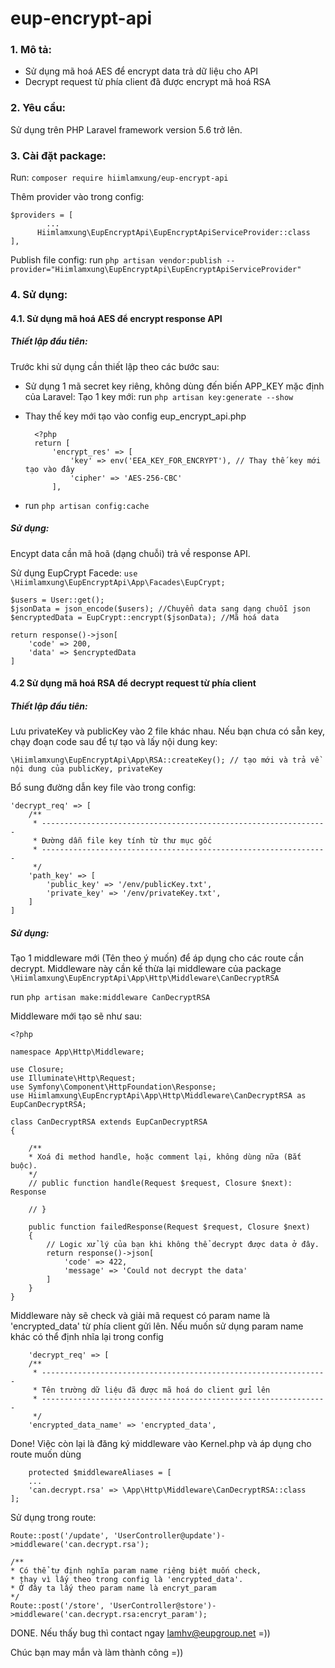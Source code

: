 # eup-encrypt-api
### 1. Mô tả:
- Sử dụng mã hoá AES để encrypt data trả dữ liệu cho API
- Decrypt request từ phía client đã được encrypt mã hoá RSA
### 2. Yêu cầu:
Sử dụng trên PHP Laravel framework version 5.6 trở lên.
### 3. Cài đặt package:
Run: `composer require hiimlamxung/eup-encrypt-api`

Thêm provider vào trong config:


    $providers = [
            ...
          Hiimlamxung\EupEncryptApi\EupEncryptApiServiceProvider::class
    ],
    
Publish file config:
run `php artisan vendor:publish --provider="Hiimlamxung\EupEncryptApi\EupEncryptApiServiceProvider"`

### 4. Sử dụng:
#### 4.1. Sử dụng mã hoá AES để encrypt response API
##### Thiết lập đầu tiên:
Trước khi sử dụng cần thiết lập theo các bước sau:
+ Sử dụng 1 mã secret key riêng, không dùng đến biến APP_KEY mặc định của Laravel:
    Tạo 1 key mới: run `php artisan key:generate --show`
+ Thay thế key mới tạo vào config eup_encrypt_api.php
    
        <?php
        return [
            'encrypt_res' => [
                'key' => env('EEA_KEY_FOR_ENCRYPT'), // Thay thế key mới tạo vào đây
                'cipher' => 'AES-256-CBC'
            ],
+ run `php artisan config:cache`

##### Sử dụng:
Encypt data cần mã hoã (dạng chuỗi) trả về response API.

Sử dụng EupCrypt Facede:
`use \Hiimlamxung\EupEncryptApi\App\Facades\EupCrypt;`

    $users = User::get();
    $jsonData = json_encode($users); //Chuyển data sang dạng chuỗi json
    $encryptedData = EupCrypt::encrypt($jsonData); //Mã hoá data
    
    return response()->json[
        'code' => 200,
        'data' => $encryptedData
    ]
    
    
#### 4.2 Sử dụng mã hoá RSA để decrypt request từ phía client
##### Thiết lập đầu tiên:
Lưu privateKey và publicKey vào 2 file khác nhau. Nếu bạn chưa có sẵn key, chạy  đoạn  code sau để tự tạo và lấy nội dung key:

    \Hiimlamxung\EupEncryptApi\App\RSA::createKey(); // tạo mới và trả về nội dung của publicKey, privateKey
    
Bổ sung đường dẫn key file vào trong config:

    'decrypt_req' => [
        /**
         * ----------------------------------------------------------------
         * Đường dẫn file key tính từ thư mục gốc
         * ----------------------------------------------------------------
         */
        'path_key' => [
            'public_key' => '/env/publicKey.txt',
            'private_key' => '/env/privateKey.txt',
        ]
    ]
##### Sử dụng:
Tạo 1 middleware mới (Tên theo ý muốn) để áp dụng cho các route cần decrypt. Middleware này cần kế thừa lại  middleware của package  `\Hiimlamxung\EupEncryptApi\App\Http\Middleware\CanDecryptRSA`

run `php artisan make:middleware CanDecryptRSA`

Middleware mới tạo sẽ như sau:

    <?php

    namespace App\Http\Middleware;
    
    use Closure;
    use Illuminate\Http\Request;
    use Symfony\Component\HttpFoundation\Response;
    use Hiimlamxung\EupEncryptApi\App\Http\Middleware\CanDecryptRSA as EupCanDecryptRSA;

    class CanDecryptRSA extends EupCanDecryptRSA
    {
    
        /**
        * Xoá đi method handle, hoặc comment lại, không dùng nữa (Bắt buộc).
        */ 
        // public function handle(Request $request, Closure $next): Response
    
        // }
    
        public function failedResponse(Request $request, Closure $next)
        {
            // Logic xử lý của bạn khi không thể decrypt được data ở đây.
            return response()->json[
                'code' => 422,
                'message' => 'Could not decrypt the data'
            ]
        }
    }
Middleware này sẽ check và giải mã request có param name là 'encrypted_data' từ phía client gửi lên. Nếu muốn sử dụng param name khác có thể  định nhĩa lại trong config

        'decrypt_req' => [
        /**
         * ----------------------------------------------------------------
         * Tên trường dữ liệu đã được mã hoá do client gửi lên
         * ----------------------------------------------------------------
         */
        'encrypted_data_name' => 'encrypted_data',
        
Done! Việc còn lại là đăng ký middleware vào Kernel.php và áp dụng cho route muốn dùng

        protected $middlewareAliases = [
        ...
        'can.decrypt.rsa' => \App\Http\Middleware\CanDecryptRSA::class
    ];
Sử dụng trong route:

    Route::post('/update', 'UserController@update')->middleware('can.decrypt.rsa');
    
    /**
    * Có thể tự định nghĩa param name riêng biệt muốn check,
    * thay vì lấy theo trong config là 'encrypted_data'.
    * Ở đây ta lấy theo param name là encryt_param
    */
    Route::post('/store', 'UserController@store')->middleware('can.decrypt.rsa:encryt_param');
    
DONE. Nếu thấy bug thì contact ngay lamhv@eupgroup.net =))

Chúc bạn may mắn và làm thành công =))
